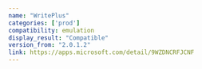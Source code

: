 ```yaml
---
name: "WritePlus"
categories: ['prod']
compatibility: emulation
display_result: "Compatible"
version_from: "2.0.1.2"
link: https://apps.microsoft.com/detail/9WZDNCRFJCNF
---
```

